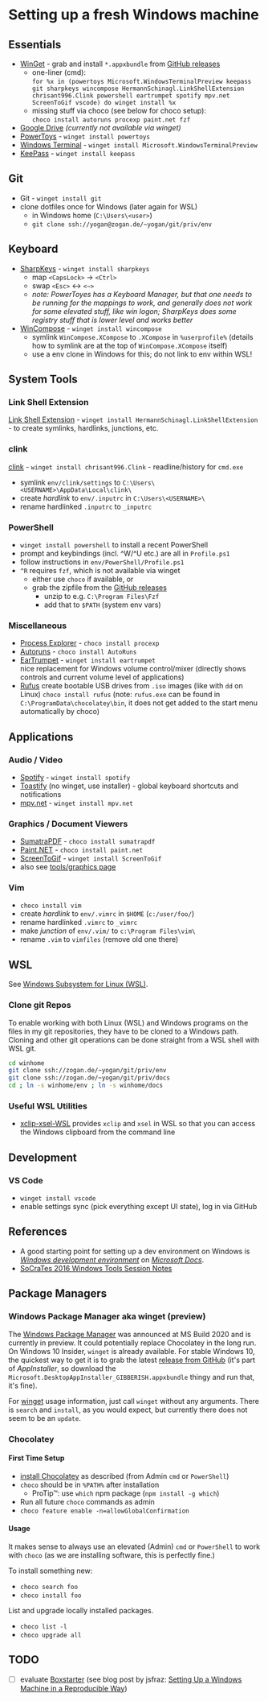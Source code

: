 # Setting up a fresh Windows machine

## Essentials

- [WinGet](https://docs.microsoft.com/en-us/windows/package-manager/) - grab and install
  `*.appxbundle` from [GitHub releases](https://github.com/microsoft/winget-cli/releases)
  - one-liner (cmd):  
    `for %x in (powertoys Microsoft.WindowsTerminalPreview keepass git sharpkeys wincompose HermannSchinagl.LinkShellExtension chrisant996.Clink powershell eartrumpet spotify mpv.net ScreenToGif vscode) do winget install %x`
  - missing stuff via choco (see below for choco setup):  
    `choco install autoruns procexp paint.net fzf`
- [Google Drive](https://www.google.com/drive/download/) _(currently not available via winget)_
- [PowerToys](https://github.com/microsoft/PowerToys) - `winget install powertoys`
- [Windows Terminal](https://github.com/microsoft/terminal) - `winget install Microsoft.WindowsTerminalPreview`
- [KeePass](http://keepass.info/) - `winget install keepass`

## Git

- Git - `winget install git`
- clone dotfiles once for Windows (later again for WSL)
  - in Windows home (`C:\Users\<user>`)
  - `git clone ssh://yogan@zogan.de/~yogan/git/priv/env`

## Keyboard

- [SharpKeys](https://www.randyrants.com/category/sharpkeys/) - `winget install sharpkeys`
  - map `<CapsLock>` → `<Ctrl>`
  - swap `<Esc>` ↔ `<~>`
  - *note: PowerToyes has a Keyboard Manager, but that one needs to be running for the
    mappings to work, and generally does not work for some elevated stuff, like win logon;
    SharpKeys does some registry stuff that is lower level and works better*
- [WinCompose](https://github.com/SamHocevar/wincompose) - `winget install wincompose`
  - symlink `WinCompose.XCompose` to `.XCompose` in `%userprofile%` (details how
    to symlink are at the top of `WinCompose.XCompose` itself)
  - use a env clone in Windows for this; do not link to env within WSL!

## System Tools

### Link Shell Extension

[Link Shell
Extension](http://schinagl.priv.at/nt/hardlinkshellext/hardlinkshellext.html) -
`winget install HermannSchinagl.LinkShellExtension` - to create symlinks, hardlinks, junctions,
etc.

### clink

[clink](https://chrisant996.github.io/clink/) - `winget install chrisant996.Clink` -
readline/history for `cmd.exe`

- symlink `env/clink/settings` to `C:\Users\<USERNAME>\AppData\Local\clink\`
- create *hardlink* to `env/.inputrc` in `C:\Users\<USERNAME>\`
- rename hardlinked `.inputrc` to `_inputrc`

### PowerShell

- `winget install powershell` to install a recent PowerShell
- prompt and keybindings (incl. ^W/^U etc.) are all in `Profile.ps1`
- follow instructions in `env/PowerShell/Profile.ps1`
- `^R` requires `fzf`, which is not available via winget
   - either use `choco` if available, or
   - grab the zipfile from the [GitHub releases](https://github.com/junegunn/fzf/releases)
     - unzip to e.g. `C:\Program Files\Fzf`
     - add that to `$PATH` (system env vars)

### Miscellaneous

- [Process
  Explorer](https://technet.microsoft.com/en-us/sysinternals/bb896653.aspx) -
  `choco install procexp`
- [Autoruns](https://technet.microsoft.com/en-us/sysinternals/bb963902.aspx) -
  `choco install AutoRuns`
- [EarTrumpet](https://github.com/File-New-Project/EarTrumpet) -
  `winget install eartrumpet`  
  nice replacement for Windows volume control/mixer (directly shows controls
  and current volume level of applications)  
- [Rufus](http://rufus.akeo.ie) create bootable USB drives from `.iso` images
  (like with `dd` on Linux) `choco install rufus` (note: `rufus.exe` can be
  found in `C:\ProgramData\chocolatey\bin`, it does not get added to the start
  menu automatically by choco)

## Applications

### Audio / Video

- [Spotify](https://www.spotify.com/de/download/windows/) - `winget install spotify`
- [Toastify](https://github.com/aleab/toastify/releases) (no winget, use installer) -
  global keyboard shortcuts and notifications
- [mpv.net](https://github.com/stax76/mpv.net) - `winget install mpv.net`

### Graphics / Document Viewers

- [SumatraPDF](http://www.sumatrapdfreader.org/free-pdf-reader.html) -
  `choco install sumatrapdf`
- [Paint.NET](http://www.getpaint.net) - `choco install paint.net`
- [ScreenToGif](http://www.screentogif.com/) - `winget install ScreenToGif`
- also see [tools/graphics page](../tools/graphics.md)

### Vim

- `choco install vim`
- create *hardlink* to `env/.vimrc` in `$HOME` (`c:/user/foo/`)
- rename hardlinked `.vimrc` to `_vimrc`
- make *junction* of `env/.vim/` to `c:\Program Files\vim\`
- rename `.vim` to `vimfiles` (remove old one there)

## WSL

See [Windows Subsystem for Linux (WSL)](wsl.md).

### Clone git Repos

To enable working with both Linux (WSL) and Windows programs on the files in my
git repositories, they have to be cloned to a Windows path. Cloning and other
git operations can be done straight from a WSL shell with WSL git.

```sh
cd winhome
git clone ssh://zogan.de/~yogan/git/priv/env
git clone ssh://zogan.de/~yogan/git/priv/docs
cd ; ln -s winhome/env ; ln -s winhome/docs
```

### Useful WSL Utilities

- [xclip-xsel-WSL](https://github.com/Konfekt/xclip-xsel-WSL) provides `xclip`
  and `xsel` in WSL so that you can access the Windows clipboard from the
  command line

## Development

### VS Code

- `winget install vscode`
- enable settings sync (pick everything except UI state), log in via GitHub

## References

- A good starting point for setting up a dev environment on Windows is
  *[Windows development environment](https://docs.microsoft.com/en-us/windows/dev-environment/)*
  on *[Microsoft Docs](https://docs.microsoft.com/en-us/)*.
- [SoCraTes 2016 Windows Tools Session Notes](https://blog.sandra-parsick.de/2016/09/20/summary-of-socrates-2016-session-hey-dude-where-is-my-tool-chain-working-on-windows-as-a-linux-user-aka-lets-talk-about-windows/)

## Package Managers

### Windows Package Manager aka winget (preview)

The
[Windows Package Manager](https://docs.microsoft.com/en-us/windows/package-manager/)
was announced at MS Build 2020 and is currently in preview. It could potentially
replace Chocolatey in the long run. On Windows 10 Insider, `winget` is already
available. For stable Windows 10, the quickest way to get it is to grab the
latest [release from GitHub](https://github.com/microsoft/winget-cli/releases)
(it's part of *AppInstaller*, so download the
`Microsoft.DesktopAppInstaller_GIBBERISH.appxbundle` thingy and run that,
it's fine).

For [winget](https://docs.microsoft.com/en-us/windows/package-manager/winget/)
usage information, just call `winget` without any arguments. There is `search`
and `install`, as you would expect, but currently there does not seem to be an
`update`.

### Chocolatey

#### First Time Setup

- [install Chocolatey](https://chocolatey.org/install) as described (from Admin
  `cmd` or `PowerShell`)
- `choco` should be in `%PATH%` after installation
  - ProTip™: use `which` npm package (`npm install -g which`)
- Run all future `choco` commands as admin
- `choco feature enable -n=allowGlobalConfirmation`

#### Usage

It makes sense to always use an elevated (Admin) `cmd` or `PowerShell` to work
with `choco` (as we are installing software, this is perfectly fine.)

To install something new:

- `choco search foo`
- `choco install foo`

List and upgrade locally installed packages.

- `choco list -l`
- `choco upgrade all`

## TODO

- [ ] evaluate [Boxstarter](http://boxstarter.org/) (see blog post by jsfraz:
  [Setting Up a Windows Machine in a Reproducible
  Way](https://blog.jessfraz.com/post/windows-for-linux-nerds/#setting-up-a-windows-machine-in-a-reproducible-way))
